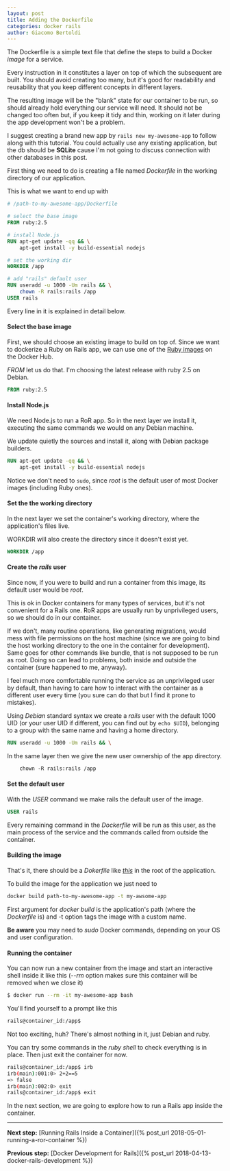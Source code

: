 ```yaml
---
layout: post
title: Adding the Dockerfile
categories: docker rails
author: Giacomo Bertoldi
---
```


The Dockerfile is a simple text file that define the steps to build a Docker _image_ for a service.

Every instruction in it constitutes a layer on top of which the subsequent are built.
You should avoid creating too many, but it's good for readability and reusability that you keep different concepts in different layers.

The resulting image will be the "blank" state for our container to be run, so should already hold everything our service will need. It should not be changed too often but, if you keep it tidy and thin, working on it later during the app development won't be a problem.

I suggest creating a brand new app by ```rails new my-awesome-app``` to follow along with this tutorial.
You could actually use any existing application, but the db should be **SQLite** cause I'm not going to discuss connection with other databases in this post.

First thing we need to do is creating a file named _Dockerfile_ in the working directory of our application.

This is what we want to end up with
```Dockerfile
# /path-to-my-awesome-app/Dockerfile

# select the base image
FROM ruby:2.5

# install Node.js
RUN apt-get update -qq && \
    apt-get install -y build-essential nodejs

# set the working dir
WORKDIR /app

# add "rails" default user
RUN useradd -u 1000 -Um rails && \
    chown -R rails:rails /app
USER rails
```

Every line in it is explained in detail below.


#### Select the base image

First, we should choose an existing image to build on top of.
Since we want to dockerize a Ruby on Rails app, we can use one of the [Ruby images](ciao) on the Docker Hub.

_FROM_ let us do that.
I'm choosing the latest release with ruby 2.5 on Debian.
```Dockerfile
FROM ruby:2.5
```


#### Install Node.js

We need Node.js to run a RoR app.
So in the next layer we install it, executing the same commands we would on any Debian machine.

We update quietly the sources and install it, along with Debian package builders.
```Dockerfile
RUN apt-get update -qq && \
    apt-get install -y build-essential nodejs
```

Notice we don't need to ```sudo```, since _root_ is the default user of most Docker images (including Ruby ones).


#### Set the the working directory

In the next layer we set the container's working directory,
where the application's files live.

WORKDIR will also create the directory since it doesn't exist yet.
```Dockerfile
WORKDIR /app
```


#### Create the _rails_ user

Since now, if you were to build and run a container from this image, its default user would be _root_.

This is ok in Docker containers for many types of services, but it's not convenient for a Rails one.
RoR apps are usually run by unprivileged users, so we should do in our container.

If we don't, many routine operations, like generating migrations, would mess with file permissions on the host machine
(since we are going to bind the host working directory to the one in the container for development).
Same goes for other commands like bundle, that is not supposed to be run as root. Doing so can lead to problems, both inside and outside the container (sure happened to me, anyway).

I feel much more comfortable running the service as an unprivileged user by default, than having to care how to interact with the container as a different user every time
(you sure can do that but I find it prone to mistakes).

Using _Debian_ standard syntax we create a _rails_  user with the default 1000 UID (or your user UID if different, you can find out by ```echo $UID```), belonging to a group with the same name and having a home directory.

```Dockerfile
RUN useradd -u 1000 -Um rails && \
```

In the same layer then we give the new user ownership of the app directory.

```Dockerfile
    chown -R rails:rails /app
```

#### Set the default user

With the _USER_ command we make rails the default user of the image.
```Dockerfile
USER rails
```

Every remaining command in the _Dockerfile_ will be run as this user,
as the main process of the service and the commands called from outside the container.


#### Building the image

That's it, there should be a _Dokerfile_ like [_this_](https://github.com/rubynetti/ror-docker-templates/blob/master/basic/Dockerfile) in the root of the application.

To build the image for the application we just need to

```bash
docker build path-to-my-awesome-app -t my-awsome-app
```

First argument for _docker build_ is the application's path (where the _Dockerfile_ is) and -t option tags the image with a custom name.

**Be aware** you may need to _sudo_ Docker commands, depending on your OS and user configuration.


#### Running the container

You can now run a new container from the image and start an interactive shell inside it like this
(_--rm_ option makes sure this container will be removed when we close it)

```bash
$ docker run --rm -it my-awesome-app bash
```

You'll find yourself to a prompt like this

```bash
rails@container_id:/app$
```

Not too exciting, huh?
There's almost nothing in it, just Debian and ruby.

You can try some commands in the _ruby shell_ to check everything is in place.
Then just exit the container for now.

```bash
rails@container_id:/app$ irb
irb(main):001:0> 2+2==5
=> false
irb(main):002:0> exit
rails@container_id:/app$ exit
```

In the next section, we are going to explore how to run a Rails app inside the container.


<hr/>

**Next step:**
[Running Rails Inside a Container]({% post_url 2018-05-01-running-a-ror-container %})

**Previous step:**
[Docker Development for Rails]({% post_url 2018-04-13-docker-rails-development %})
